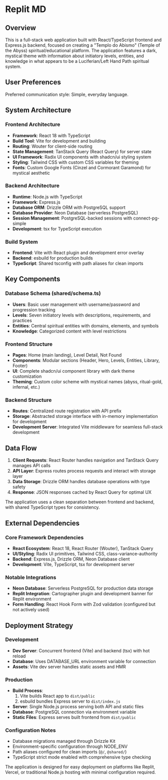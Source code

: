 # Replit MD

## Overview

This is a full-stack web application built with React/TypeScript frontend and Express.js backend, focused on creating a "Templo do Abismo" (Temple of the Abyss) spiritual/educational platform. The application features a dark, mystical theme with information about initiatory levels, entities, and knowledge in what appears to be a Luciferian/Left Hand Path spiritual system.

## User Preferences

Preferred communication style: Simple, everyday language.

## System Architecture

### Frontend Architecture
- **Framework**: React 18 with TypeScript
- **Build Tool**: Vite for development and building
- **Routing**: Wouter for client-side routing
- **State Management**: TanStack Query (React Query) for server state
- **UI Framework**: Radix UI components with shadcn/ui styling system
- **Styling**: Tailwind CSS with custom CSS variables for theming
- **Fonts**: Custom Google Fonts (Cinzel and Cormorant Garamond) for mystical aesthetic

### Backend Architecture
- **Runtime**: Node.js with TypeScript
- **Framework**: Express.js
- **Database ORM**: Drizzle ORM with PostgreSQL support
- **Database Provider**: Neon Database (serverless PostgreSQL)
- **Session Management**: PostgreSQL-backed sessions with connect-pg-simple
- **Development**: tsx for TypeScript execution

### Build System
- **Frontend**: Vite with React plugin and development error overlay
- **Backend**: esbuild for production builds
- **TypeScript**: Shared tsconfig with path aliases for clean imports

## Key Components

### Database Schema (shared/schema.ts)
- **Users**: Basic user management with username/password and progression tracking
- **Levels**: Seven initiatory levels with descriptions, requirements, and practices
- **Entities**: Central spiritual entities with domains, elements, and symbols
- **Knowledge**: Categorized content with level restrictions

### Frontend Structure
- **Pages**: Home (main landing), Level Detail, Not Found
- **Components**: Modular sections (Header, Hero, Levels, Entities, Library, Footer)
- **UI**: Complete shadcn/ui component library with dark theme customization
- **Theming**: Custom color scheme with mystical names (abyss, ritual-gold, infernal, etc.)

### Backend Structure
- **Routes**: Centralized route registration with API prefix
- **Storage**: Abstracted storage interface with in-memory implementation for development
- **Development Server**: Integrated Vite middleware for seamless full-stack development

## Data Flow

1. **Client Requests**: React Router handles navigation and TanStack Query manages API calls
2. **API Layer**: Express routes process requests and interact with storage layer
3. **Data Storage**: Drizzle ORM handles database operations with type safety
4. **Response**: JSON responses cached by React Query for optimal UX

The application uses a clean separation between frontend and backend, with shared TypeScript types for consistency.

## External Dependencies

### Core Framework Dependencies
- **React Ecosystem**: React 18, React Router (Wouter), TanStack Query
- **UI/Styling**: Radix UI primitives, Tailwind CSS, class-variance-authority
- **Backend**: Express.js, Drizzle ORM, Neon Database client
- **Development**: Vite, TypeScript, tsx for development server

### Notable Integrations
- **Neon Database**: Serverless PostgreSQL for production data storage
- **Replit Integration**: Cartographer plugin and development banner for Replit environment
- **Form Handling**: React Hook Form with Zod validation (configured but not actively used)

## Deployment Strategy

### Development
- **Dev Server**: Concurrent frontend (Vite) and backend (tsx) with hot reload
- **Database**: Uses DATABASE_URL environment variable for connection
- **Assets**: Vite dev server handles static assets and HMR

### Production
- **Build Process**: 
  1. Vite builds React app to `dist/public`
  2. esbuild bundles Express server to `dist/index.js`
- **Server**: Single Node.js process serving both API and static files
- **Database**: PostgreSQL connection via environment variable
- **Static Files**: Express serves built frontend from `dist/public`

### Configuration Notes
- Database migrations managed through Drizzle Kit
- Environment-specific configuration through NODE_ENV
- Path aliases configured for clean imports (`@/`, `@shared/`)
- TypeScript strict mode enabled with comprehensive type checking

The application is designed for easy deployment on platforms like Replit, Vercel, or traditional Node.js hosting with minimal configuration required.